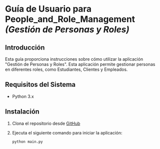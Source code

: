 # Guía de Usuario para People_and_Role_Management *(Gestión de Personas y Roles)*

## Introducción

Esta guía proporciona instrucciones sobre cómo utilizar la aplicación "Gestión de Personas y Roles". Esta aplicación permite gestionar personas en diferentes roles, como Estudiantes, Clientes y Empleados.

## Requisitos del Sistema

- Python 3.x

## Instalación

1. Clona el repositorio desde [GitHub](https://github.com/SalvadorCT/People_and_Role_Management)

2. Ejecuta el siguiente comando para iniciar la aplicación:

   ```bash
   python main.py
   ```
